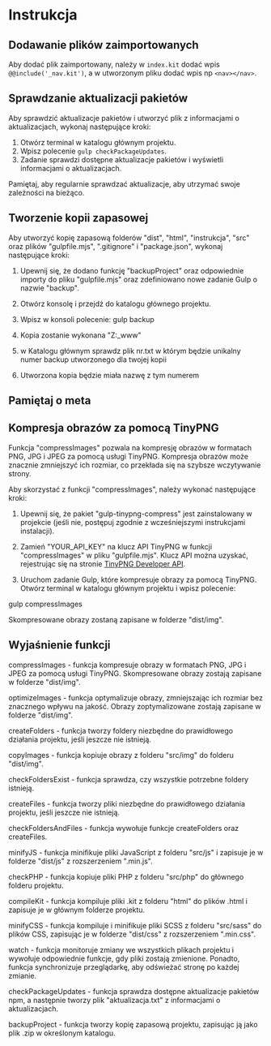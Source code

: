# Instrukcja

## Dodawanie plików zaimportowanych

Aby dodać plik zaimportowany, należy w `index.kit` dodać wpis `@@include('_nav.kit')`, a w utworzonym pliku dodać wpis np `<nav></nav>`.

## Sprawdzanie aktualizacji pakietów

Aby sprawdzić aktualizacje pakietów i utworzyć plik z informacjami o aktualizacjach, wykonaj następujące kroki:

1. Otwórz terminal w katalogu głównym projektu.
2. Wpisz polecenie `gulp checkPackageUpdates`.
3. Zadanie sprawdzi dostępne aktualizacje pakietów i wyświetli informacjami o aktualizacjach.

Pamiętaj, aby regularnie sprawdzać aktualizacje, aby utrzymać swoje zależności na bieżąco.

## Tworzenie kopii zapasowej

Aby utworzyć kopię zapasową folderów "dist", "html", "instrukcja", "src" oraz plików "gulpfile.mjs", ".gitignore" i "package.json", wykonaj następujące kroki:

1. Upewnij się, że dodano funkcję "backupProject" oraz odpowiednie importy do pliku "gulpfile.mjs" oraz zdefiniowano nowe zadanie Gulp o nazwie "backup".

2. Otwórz konsolę i przejdź do katalogu głównego projektu.

3. Wpisz w konsoli polecenie: gulp backup

4. Kopia zostanie wykonana "Z:\_www"
5. w Katalogu głównym sprawdz plik nr.txt w którym będzie unikalny numer backup utworzonego dla twojej kopii
6. Utworzona kopia będzie miała nazwę z tym numerem

## Pamiętaj o meta

<!-- <meta
      name="description"
      content="Jesteśmy młodym "
    />
    <meta
      name="keywords"
      content="tworzenie stron www... "
    />
    <meta name="robots" content="index, follow">
    <meta name="author" content="uroboros.online">
</meta> -->

## Kompresja obrazów za pomocą TinyPNG

Funkcja "compressImages" pozwala na kompresję obrazów w formatach PNG, JPG i JPEG za pomocą usługi TinyPNG. Kompresja obrazów może znacznie zmniejszyć ich rozmiar, co przekłada się na szybsze wczytywanie strony.

Aby skorzystać z funkcji "compressImages", należy wykonać następujące kroki:

1. Upewnij się, że pakiet "gulp-tinypng-compress" jest zainstalowany w projekcie (jeśli nie, postępuj zgodnie z wcześniejszymi instrukcjami instalacji).

2. Zamień "YOUR_API_KEY" na klucz API TinyPNG w funkcji "compressImages" w pliku "gulpfile.mjs". Klucz API można uzyskać, rejestrując się na stronie [TinyPNG Developer API](https://tinypng.com/developers).

3. Uruchom zadanie Gulp, które kompresuje obrazy za pomocą TinyPNG. Otwórz terminal w katalogu głównym projektu i wpisz polecenie:

gulp compressImages

Skompresowane obrazy zostaną zapisane w folderze "dist/img".

## Wyjaśnienie funkcji

compressImages - funkcja kompresuje obrazy w formatach PNG, JPG i JPEG za pomocą usługi TinyPNG. Skompresowane obrazy zostają zapisane w folderze "dist/img".

optimizeImages - funkcja optymalizuje obrazy, zmniejszając ich rozmiar bez znacznego wpływu na jakość. Obrazy zoptymalizowane zostają zapisane w folderze "dist/img".

createFolders - funkcja tworzy foldery niezbędne do prawidłowego działania projektu, jeśli jeszcze nie istnieją.

copyImages - funkcja kopiuje obrazy z folderu "src/img" do folderu "dist/img".

checkFoldersExist - funkcja sprawdza, czy wszystkie potrzebne foldery istnieją.

createFiles - funkcja tworzy pliki niezbędne do prawidłowego działania projektu, jeśli jeszcze nie istnieją.

checkFoldersAndFiles - funkcja wywołuje funkcje createFolders oraz createFiles.

minifyJS - funkcja minifikuje pliki JavaScript z folderu "src/js" i zapisuje je w folderze "dist/js" z rozszerzeniem ".min.js".

checkPHP - funkcja kopiuje pliki PHP z folderu "src/php" do głównego folderu projektu.

compileKit - funkcja kompiluje pliki .kit z folderu "html" do plików .html i zapisuje je w głównym folderze projektu.

minifyCSS - funkcja kompiluje i minifikuje pliki SCSS z folderu "src/sass" do plików CSS, zapisując je w folderze "dist/css" z rozszerzeniem ".min.css".

watch - funkcja monitoruje zmiany we wszystkich plikach projektu i wywołuje odpowiednie funkcje, gdy pliki zostają zmienione. Ponadto, funkcja synchronizuje przeglądarkę, aby odświeżać stronę po każdej zmianie.

checkPackageUpdates - funkcja sprawdza dostępne aktualizacje pakietów npm, a następnie tworzy plik "aktualizacja.txt" z informacjami o aktualizacjach.

backupProject - funkcja tworzy kopię zapasową projektu, zapisując ją jako plik .zip w określonym katalogu.
